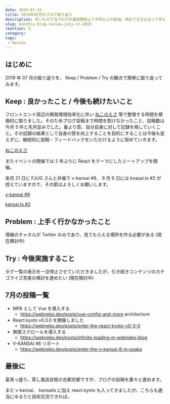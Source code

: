 ```yaml
---
date: 2019-07-31
title: 2019年07月のブログ振り返り
description: 早いもので当ブログの運営開始より半年以上が経過。改めて立ち止まって考えることも必要ですね。
slug: monthly-blog-review-july-in-2019
reaction: 🗒
category: 
tags: 
 - Review
---
```


## はじめに

2019 年 07 月の振り返りを、 Keep / Problem / Try の観点で簡単に振り返ってみます。

## Keep : 良かったこと / 今後も続けたいこと

フロントエンド周辺の開発環境効率化に伴い [ねこのえさ](https://nekohack.app/) 等で整理する時間を積極的に取りました。そのためブログ投稿まで時間を割けなかったこと、投稿数は今月 5 件と先月並みでした。量より質、自分自身に対して記録を残していくこと。その記録の結果として自身の質を向上することを目的にすることは今後も変えずに、継続的に投稿・フィードバックをいただけるように努めていきます。

<a class="link-preview" href="https://nekohack.app">ねこのえさ</a>

またイベントの開催では 2 年ぶりに React をテーマにしたミートアップを開催。

来月 21 日に FJUG さんと共催で v-kansai #9、 9 月 6 日には knasai.ts #2 が控えていますので、その節はよろしくお願いします。

<a class="link-preview" href="https://vuekansai.connpass.com/event/137411/">v-kansai #9</a>

<a class="link-preview" href="https://kansaits.connpass.com/event/131541/">kansai.ts #2</a>

## Problem : 上手く行かなかったこと

導線のチャネルが Twitter のみであり、見てもらえる場所を作る必要がある (現在検討中)

## Try : 今後実施すること

タグ一覧の表示を一旦停止させていただきましたが、引き続きコンテンツのカテゴライズ充実の検討を進めたい (現在検討中)

## 7月の投稿一覧

- MPA として Vue を導入する
   - https://webneko.dev/posts/vue-config-and-more
architecture
- React.kyoto v0.3.0 を開催しました
   - https://webneko.dev/posts/enter-the-react-kyoto-v0-3-0
- 無限スクロールを導入する
   - https://webneko.dev/posts/infinite-loading-in-webneko-blog
- V-KANSAI #8 リポート
   - https://webneko.dev/posts/enter-the-v-kansai-8-in-osaka

## 最後に

夏真っ盛り、蒸し風呂状態の古都京都ですが、ブログの投稿を粛々と進めます。

また v-kansai、 kansaits に加え react.kyoto も入ってきましたが、こちらも適当にゆるりと技術交流できれば。
